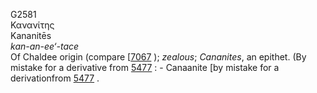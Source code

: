 G2581  
Κανανίτης  
Kananitēs  
*kan-an-ee‘-tace*  
Of Chaldee origin (compare \[[7067](h7067) ); *zealous*; *Cananites*, an
epithet. (By mistake for a derivative from [5477](g5477) : - Canaanite
\[by mistake for a derivationfrom [5477](g5477) .  

